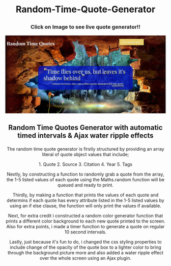 
 <h1><b><p align="center">Random-Time-Quote-Generator</p></b></h1>


 <h3><b><p align="center">Click on Image to see live quote generator!!</p></b></h3>
<a target="_blank" href=https://randomtimequotegenerator.sarahshelley.x10host.com/><img src="https://github.com/sargef/Random-Time-Quote-Generator/blob/master/images/randomquote.JPG"></a>

<h2><b><p align="center">Random Time Quotes Generator with automatic timed intervals & Ajax water ripple effects</p></b></h2>
<p align="center">
The random time quote generator is firstly structured by providing an array literal of quote object values that include;
</p>
<p align="center">
1. Quote
2. Source
3. Citation
4. Year
5. Tags
</p>
<p align="center">
Nextly, by constructing a function to randomly grab a quote from the array, the 1-5 listed values of each quote using the Maths.random function will be queued and ready to print.</p>
<p align="center">
Thirdly, by making a function that prints the values of each quote and determins if each quote has every attribute listed in the 1-5 listed values by using an if else clause, the function will only print the values if available.</p>
<p align="center">
Next, for extra credit i constructed a random color generator function that prints a different color background to each new quote printed to the screen. Also for extra points, i made a timer function to generate a quote on regular 10 second intervals.</p>
<p align="center">
Lastly, just because it's fun to do, i changed the css styling properties to include change of the opacity of the quote box to a lighter color to bring through the background picture more and also added a water ripple effect over the whole screen using an Ajax plugin.
</p>

